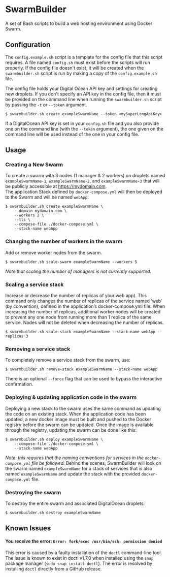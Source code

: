 # SwarmBuilder
A set of Bash scripts to build a web hosting environment using Docker Swarm.

## Configuration
The `config.example.sh` script is a template for the config file that this script requires.
A file named `config.sh` must exist before the scripts will run properly.  If the config file doesn't
exist, it will be created when the `swarmbuilder.sh` script is run by making a copy of the
`config.example.sh` file.

The config file holds your Digital Ocean API key and settings for creating new droplets.
If you don't specify an API key in the config file, then it must be provided on the command line
when running the `swarmbuilder.sh` script by passing the `-t` or `--token` argument.

    $ swarmbuilder.sh create exampleSwarmName --token <mySuperLongApiKey>

If a DigitalOcean API key is set in your `config.sh` file and you also provide one on the
command line (with the `--token` argument), the one given on the command line will be used instead
of the one in your config file.

## Usage

### Creating a New Swarm
To create a swarm with 3 nodes (1 manager & 2 workers) on droplets named `exampleSwarmName-1`, 
`exampleSwarmName-2`, and `exampleSwarmName-3` that will be publicly accessible at https://mydomain.com.  
The application Stack defined by `docker-compose.yml` will then be deployed to the Swarm and will be named
`webApp`:
	
    $ swarmbuilder.sh create exampleSwarmName \
        --domain mydomain.com \
        --workers 2 \
        --tls \
        --compose-file ./docker-compose.yml \
        --stack-name webApp
        
### Changing the number of workers in the swarm
Add or remove worker nodes from the swarm.

    $ swarmbuilder.sh scale-swarm exampleSwarmName --workers 5
    
*Note that scaling the number of managers is not currently supported.*

### Scaling a service stack
Increase or decrease the number of replicas of your web app).
This command only changes the number of replicas of the service named ‘web’ (by convention), defined in the application’s docker-compose.yml file:
When increasing the number of replicas, additional worker nodes will be created to prevent
any one node from running more than 1 replica of the same service.
Nodes will not be deleted when decreasing the number of replicas.

    $ swarmbuilder.sh scale-stack exampleSwarmName --stack-name webApp --replicas 3
    
### Removing a service stack
To completely remove a service stack from the swarm, use:

    $ swarmbuilder.sh remove-stack exampleSwarmName --stack-name webApp

There is an optional `--force` flag that can be used to bypass the interactive confirmation.

### Deploying & updating application code in the swarm
Deploying a new stack to the swarm uses the same command as updating the code on an existing stack.
When the application code has been updated, a new docker image must be built and pushed to the 
Docker registry before the swarm can be updated.  Once the image is available through the registry,
 updating the swarm can be done like this:

    $ swarmbuilder.sh deploy exampleSwarmName \
        --compose-file ./docker-compose.yml \
        --stack-name webApp

*Note: this requires that the naming conventions for services in the `docker-compose.yml` file be followed.*
Behind the scenes, SwarmBuilder will look on the swarm named `exampleSwarmName` for a stack of services that is also named `exampleSwarmName` and update the stack with the provided `docker-compose.yml` file.
    
### Destroying the swarm
To destroy the entire swarm and associated DigitalOcean droplets:

    $ swarmbuilder.sh destroy exampleSwarmName 

## Known Issues

#### You receive the error: `Error: fork/exec /usr/bin/ssh: permission denied`
This error is caused by a faulty installation of the `doctl` command-line tool.
The issue is known to exist in doctl v1.7.0 when installed using the `snap`
package manager (`sudo snap install doctl`).
The error is resolved by installing `doctl` directly from a GitHub release.
  